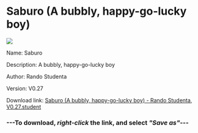 # Saburo (A bubbly, happy-go-lucky boy)

<img src = "https://raw.githubusercontent.com/Arbiter1223/Koukou-Gurashi-Custom-Students/master/Students/Files/Saburo%20(A%20bubbly%2C%20happy-go-lucky%20boy).png">

Name: Saburo

Description: A bubbly, happy-go-lucky boy

Author: Rando Studenta

Version: V0.27

Download link: <a href="https://raw.githubusercontent.com/Arbiter1223/Koukou-Gurashi-Custom-Students/master/Students/Files/Saburo%20(A%20bubbly%2C%20happy-go-lucky%20boy)%20-%20Rando%20Studenta%2C%20V0.27.student">Saburo (A bubbly, happy-go-lucky boy) - Rando Studenta, V0.27.student</a>

### ---**To download, _right-click_ the link, and select _"Save as"_**---

